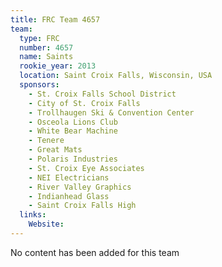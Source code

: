 ```yaml
---
title: FRC Team 4657
team:
  type: FRC
  number: 4657
  name: Saints
  rookie_year: 2013
  location: Saint Croix Falls, Wisconsin, USA
  sponsors:
    - St. Croix Falls School District
    - City of St. Croix Falls
    - Trollhaugen Ski & Convention Center
    - Osceola Lions Club
    - White Bear Machine
    - Tenere
    - Great Mats
    - Polaris Industries
    - St. Croix Eye Associates
    - NEI Electricians
    - River Valley Graphics
    - Indianhead Glass
    - Saint Croix Falls High
  links:
    Website: 
---
```

No content has been added for this team
